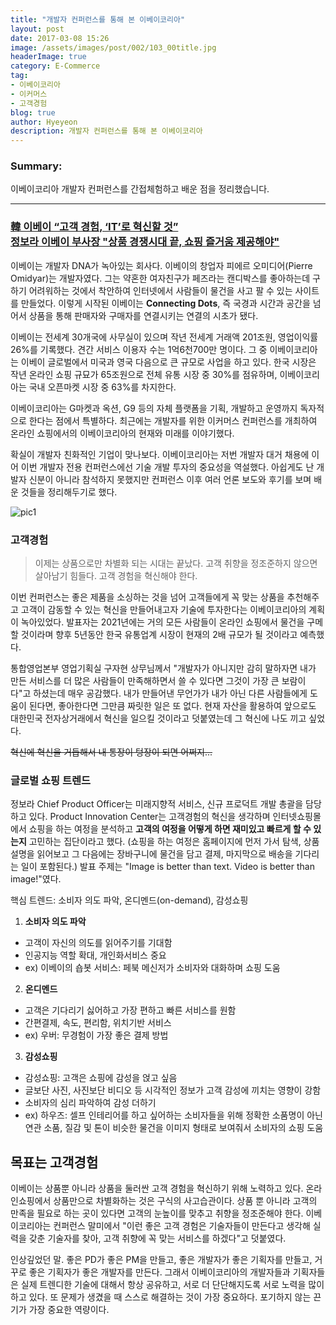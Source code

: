 ```yaml
---
title: "개발자 컨퍼런스를 통해 본 이베이코리아"
layout: post
date: 2017-03-08 15:26
image: /assets/images/post/002/103_00title.jpg
headerImage: true
category: E-Commerce
tag:
- 이베이코리아
- 이커머스
- 고객경험
blog: true
author: Hyeyeon
description: 개발자 컨퍼런스를 통해 본 이베이코리아
---
```


### Summary:

이베이코리아 개발자 컨퍼런스를 간접체험하고 배운 점을 정리했습니다.

---

### [韓 이베이 “고객 경험, ‘IT’로 혁신할 것”](http://www.zdnet.co.kr/news/news_view.asp?artice_id=20170216174555) <br>[정보라 이베이 부사장 "상품 경쟁시대 끝, 쇼핑 즐거움 제공해야"](http://www.segye.com/content/html/2017/02/17/20170217001188.html)

이베이는 개발자 DNA가 녹아있는 회사다. 이베이의 창업자 피에르 오미디어(Pierre Omidyar)는 개발자였다. 그는 약혼한 여자친구가 페즈라는 캔디박스를 좋아하는데 구하기 어려워하는 것에서 착안하여 인터넷에서 사람들이 물건을 사고 팔 수 있는 사이트를 만들었다. 이렇게 시작된 이베이는 **Connecting Dots**, 즉 국경과 시간과 공간을 넘어서 상품을 통해 판매자와 구매자를 연결시키는 연결의 시초가 됐다.

이베이는 전세계 30개국에 사무실이 있으며 작년 전세계 거래액 201조원, 영업이익률 26%를 기록했다. 견간 서비스 이용자 수는 1억6천700만 명이다. 그 중 이베이코리아는 이베이 글로벌에서 미국과 영국 다음으로 큰 규모로 사업을 하고 있다. 한국 시장은 작년 온라인 쇼핑 규묘가 65조원으로 전체 유통 시장 중 30%를 점유하며, 이베이코리아는 국내 오픈마켓 시장 중 63%를 차지한다.

이베이코리아는 G마켓과 옥션, G9 등의 자체 플랫폼을 기획, 개발하고 운영까지 독자적으로 한다는 점에서 특별하다. 최근에는 개발자를 위한 이커머스 컨퍼런스를 개최하여 온라인 쇼핑에서의 이베이코리아의 현재와 미래를 이야기했다.

확실이 개발자 친화적인 기업이 맞나보다. 이베이코리아는 저번 개발자 대거 채용에 이어 이번 개발자 전용 컨퍼런스에선 기술 개발 투자의 중요성을 역설했다. 아쉽게도 난 개발자 신분이 아니라 참석하지 못했지만 컨퍼런스 이후 여러 언론 보도와 후기를 보며 배운 것들을 정리해두기로 했다.

![pic1](http://blog.ebaykorea.com/wp-content/uploads/2017/02/170223_이커머스-컨퍼런스_01.jpg)

### 고객경험

> 이제는 상품으로만 차별화 되는 시대는 끝났다. 고객 취향을 정조준하지 않으면 살아남기 힘들다. 고객 경험을 혁신해야 한다.

이번 컨퍼런스는 좋은 제품을 소싱하는 것을 넘어 고객들에게 꼭 맞는 상품을 추천해주고 고객이 감동할 수 있는 혁신을 만들어내고자 기술에 투자한다는 이베이코리아의 계획이 녹아있었다. 발표자는 2021년에는 거의 모든 사람들이 온라인 쇼핑에서 물건을 구메할 것이라며 향후 5년동안 한국 유통업계 시장이 현재의 2배 규모가 될 것이라고 예측했다.

통합영업본부 영업기획실 구자현 상무님께서 "개발자가 아니지만 감히 말하자면 내가 만든 서비스를 더 많은 사람들이 만족해하면서 쓸 수 있다면 그것이 가장 큰 보람이다"고 하셨는데 매우 공감했다. 내가 만들어낸 무언가가 내가 아닌 다른 사람들에게 도움이 된다면, 좋아한다면 그만큼 짜릿한 일은 또 없다. 현재 자산을 활용하여 앞으로도 대한민국 전자상거래에서 혁신을 일으킬 것이라고 덧붙였는데 그 혁신에 나도 끼고 싶었다.

~~혁신에 혁신을 거듭해서 내 통장이 텅장이 되면 어쩌지...~~

### 글로벌 쇼핑 트렌드

정보라 Chief Product Officer는 미래지향적 서비스, 신규 프로덕트 개발 총괄을 담당하고 있다. Product Innovation Center는 고객경험의 혁신을 생각하며 인터넷쇼핑몰에서 쇼핑을 하는 여정을 분석하고 **고객의 여정을 어떻게 하면 재미있고 빠르게 할 수 있는지** 고민하는 집단이라고 했다. (쇼핑을 하는 여정은 홈페이지에 먼저 가서 탐색, 상품 설명을 읽어보고 그 다음에는 장바구니에 물건을 담고 결제, 마지막으로 배송을 기다리는 일이 포함된다.) 발표 주제는 "Image is better than text. Video is better than image!"였다.

핵심 트렌드: 소비자 의도 파악, 온디멘드(on-demand), 감성쇼핑
1. **소비자 의도 파악**
  - 고객이 자신의 의도를 읽어주기를 기대함
  - 인공지능 역할 확대, 개인화서비스 중요
  - ex) 이베이의 숍봇 서비스: 페북 메신저가 소비자와 대화하며 쇼핑 도움
2. **온디멘드**
  - 고객은 기다리기 싫어하고 가장 편하고 빠른 서비스를 원함
  - 간편결제, 속도, 편리함, 위치기반 서비스
  - ex) 우버: 무경험이 가장 좋은 결제 방법
3. **감성쇼핑**
  - 감성쇼핑: 고객은 쇼핑에 감성을 얹고 싶음
  - 글보단 사진, 사진보단 비디오 등 시각적인 정보가 고객 감성에 끼치는 영향이 강함
  - 소비자의 심리 파악하여 감성 더하기
  - ex) 하우즈: 셀프 인테리어를 하고 싶어하는 소비자들을 위해 정확한 소품명이 아닌 연관 소품, 질감 및 톤이 비슷한 물건을 이미지 형태로 보여줘서 소비자의 쇼핑 도움

## 목표는 고객경험

이베이는 상품뿐 아니라 상품을 둘러싼 고객 경험을 혁신하기 위해 노력하고 있다. 온라인쇼핑에서 상품만으로 차별화하는 것은 구식의 사고습관이다. 상품 뿐 아니라 고객의 만족을 필요로 하는 곳이 있다면 고객의 눈높이를 맞추고 취향을 정조준해야 한다. 이베이코리아는 컨퍼런스 말미에서 "이런 좋은 고객 경험은 기술자들이 만든다고 생각해 실력을 갖춘 기술자를 찾아, 고객 취향에 꼭 맞는 서비스를 하겠다"고 덧붙였다.

인상깊었던 말. 좋은 PD가 좋은 PM을 만들고, 좋은 개발자가 좋은 기획자를 만들고, 거꾸로 좋은 기획자가 좋은 개발자를 만든다. 그래서 이베이코리아의 개발자들과 기획자들은 실제 트렌디한 기술에 대해서 항상 공유하고, 서로 더 단단해지도록 서로 노력을 많이 하고 있다. 또 문제가 생겼을 때 스스로 해결하는 것이 가장 중요하다. 포기하지 않는 끈기가 가장 중요한 역량이다.
